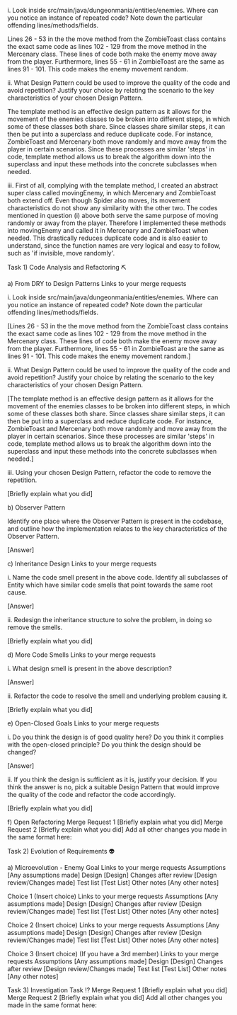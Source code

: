 i. Look inside src/main/java/dungeonmania/entities/enemies. Where can you notice an instance of repeated code? Note down the particular offending lines/methods/fields.

Lines 26 - 53 in the the move method from the ZombieToast class contains the exact same code as lines 102 - 129 from the move method in the Mercenary class. These lines of code both make the enemy move away from the player. Furthermore, lines 55 - 61 in ZombieToast are the same as lines 91 - 101. This code makes the enemy movement random.

ii. What Design Pattern could be used to improve the quality of the code and avoid repetition? Justify your choice by relating the scenario to the key characteristics of your chosen Design Pattern.

The template method is an effective design pattern as it allows for the movement of the enemies classes to be broken into different steps, in which some of these classes both share. Since classes share similar steps, it can then be put into a superclass and reduce duplicate code. For instance, ZombieToast and Mercenary both move randomly and move away from the player in certain scenarios. Since these processes are similar 'steps' in code, template method allows us to break the algorithm down into the superclass and input these methods into the concrete subclasses when needed.

iii. First of all, complying with the template method, I created an abstract super class called movingEnemy, in which Mercenary and ZombieToast both extend off. Even though Spider also moves, its movement characteristics do not show any similarity with the other two. The codes mentioned in question (i) above both serve the same purpose of moving randomly or away from the player. Therefore I implemented these methods into movingEnemy and called it in Mercenary and ZombieToast when needed. This drastically reduces duplicate code and is also easier to understand, since the function names are very logical and easy to follow, such as 'if invisible, move randomly'.


Task 1) Code Analysis and Refactoring ⛏️

a) From DRY to Design Patterns
Links to your merge requests

i. Look inside src/main/java/dungeonmania/entities/enemies. Where can you notice an instance of repeated code? Note down the particular offending lines/methods/fields.

[Lines 26 - 53 in the the move method from the ZombieToast class contains the exact same code as lines 102 - 129 from the move method in the Mercenary class. These lines of code both make the enemy move away from the player. Furthermore, lines 55 - 61 in ZombieToast are the same as lines 91 - 101. This code makes the enemy movement random.]

ii. What Design Pattern could be used to improve the quality of the code and avoid repetition? Justify your choice by relating the scenario to the key characteristics of your chosen Design Pattern.

[The template method is an effective design pattern as it allows for the movement of the enemies classes to be broken into different steps, in which some of these classes both share. Since classes share similar steps, it can then be put into a superclass and reduce duplicate code. For instance, ZombieToast and Mercenary both move randomly and move away from the player in certain scenarios. Since these processes are similar 'steps' in code, template method allows us to break the algorithm down into the superclass and input these methods into the concrete subclasses when needed.]

iii. Using your chosen Design Pattern, refactor the code to remove the repetition.

[Briefly explain what you did]

b) Observer Pattern

Identify one place where the Observer Pattern is present in the codebase, and outline how the implementation relates to the key characteristics of the Observer Pattern.

[Answer]

c) Inheritance Design
Links to your merge requests

i. Name the code smell present in the above code. Identify all subclasses of Entity which have similar code smells that point towards the same root cause.

[Answer]

ii. Redesign the inheritance structure to solve the problem, in doing so remove the smells.

[Briefly explain what you did]

d) More Code Smells
Links to your merge requests

i. What design smell is present in the above description?

[Answer]

ii. Refactor the code to resolve the smell and underlying problem causing it.

[Briefly explain what you did]

e) Open-Closed Goals
Links to your merge requests

i. Do you think the design is of good quality here? Do you think it complies with the open-closed principle? Do you think the design should be changed?

[Answer]

ii. If you think the design is sufficient as it is, justify your decision. If you think the answer is no, pick a suitable Design Pattern that would improve the quality of the code and refactor the code accordingly.

[Briefly explain what you did]

f) Open Refactoring
Merge Request 1
[Briefly explain what you did]
Merge Request 2
[Briefly explain what you did]
Add all other changes you made in the same format here:

Task 2) Evolution of Requirements 👽


a) Microevolution - Enemy Goal
Links to your merge requests
Assumptions
[Any assumptions made]
Design
[Design]
Changes after review
[Design review/Changes made]
Test list
[Test List]
Other notes
[Any other notes]

Choice 1 (Insert choice)
Links to your merge requests
Assumptions
[Any assumptions made]
Design
[Design]
Changes after review
[Design review/Changes made]
Test list
[Test List]
Other notes
[Any other notes]

Choice 2 (Insert choice)
Links to your merge requests
Assumptions
[Any assumptions made]
Design
[Design]
Changes after review
[Design review/Changes made]
Test list
[Test List]
Other notes
[Any other notes]

Choice 3 (Insert choice) (If you have a 3rd member)
Links to your merge requests
Assumptions
[Any assumptions made]
Design
[Design]
Changes after review
[Design review/Changes made]
Test list
[Test List]
Other notes
[Any other notes]

Task 3) Investigation Task ⁉️
Merge Request 1
[Briefly explain what you did]
Merge Request 2
[Briefly explain what you did]
Add all other changes you made in the same format here:
